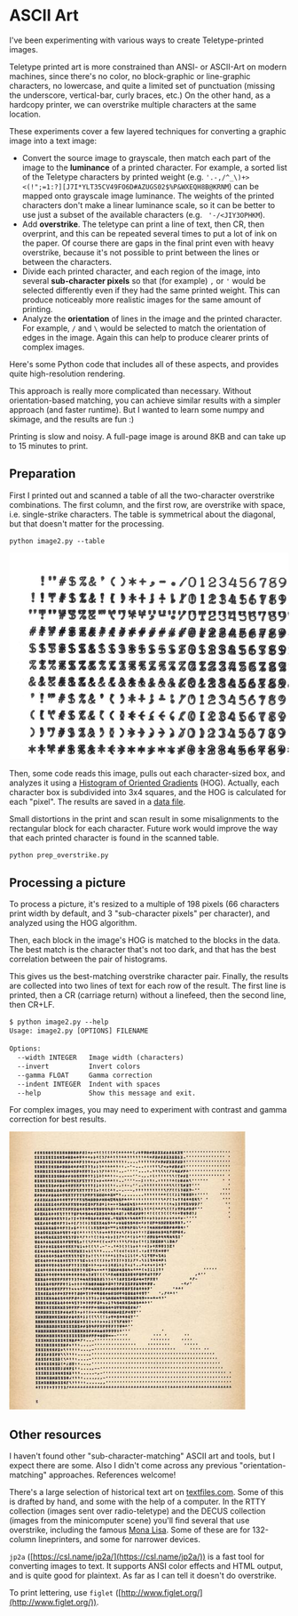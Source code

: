 # ASCII Art

I've been experimenting with various ways to create Teletype-printed images.  

Teletype printed art is more constrained than ANSI- or ASCII-Art on modern machines, since there's no color, no block-graphic or line-graphic characters, no lowercase, and quite a limited set of punctuation (missing the underscore, vertical-bar, curly braces, etc.)  On the other hand, as a hardcopy printer, we can overstrike multiple characters at the same location.


These experiments cover a few layered techniques for converting a graphic image into a text image:

* Convert the source image to grayscale, then match each part of the image to the **luminance** of a printed character.  For example, a sorted list of the Teletype characters by printed weight (e.g. `'.-,/^_\)+><(!";=1:?][J7I*YLT35CV49FO6D#AZUGS02$%P&WXEQH8B@KRNM`) can be mapped onto grayscale image luminance.  The weights of the printed characters don't make a linear luminance scale, so it can be better to use just a subset of the available characters (e.g. ` '-/<JIY3OPHKM`).  
* Add **overstrike**.  The teletype can print a line of text, then CR, then overprint, and this can be repeated several times to put a lot of ink on the paper.  Of course there are gaps in the final print even with heavy overstrike, because it's not possible to print between the lines or between the characters.
* Divide each printed character, and each region of the image, into several **sub-character pixels** so that (for example) `,` or `'` would be selected differently even if they had the same printed weight.  This can produce noticeably more realistic images for the same amount of printing.
* Analyze the **orientation** of lines in the image and the printed character.  For example, ` / ` and ` \ ` would be selected to match the orientation of edges in the image.  Again this can help to produce clearer prints of complex images.   

Here's some Python code that includes all of these aspects, and provides quite high-resolution rendering.

This approach is really more complicated than necessary.  Without orientation-based matching, you can achieve similar results with a simpler approach (and faster runtime).  But I wanted to learn some numpy and skimage, and the results are fun :)
  
Printing is slow and noisy.  A full-page image is around 8KB and can take up to 15 minutes to print.


## Preparation

First I printed out and scanned a table of all the two-character overstrike combinations.  The first column, and the first row, are overstrike with space, i.e. single-strike characters.  The table is symmetrical about the diagonal, but that doesn't matter for the processing.
```
python image2.py --table
```  
[![overstrike](chars_overstrike_x500.jpg)](chars_overstrike.jpg)

Then, some code reads this image, pulls out each character-sized box, and analyzes it using a [Histogram of Oriented Gradients](http://scikit-image.org/docs/dev/auto_examples/features_detection/plot_hog.html) (HOG).  Actually, each character box is subdivided into 3x4 squares, and the HOG is calculated for each "pixel".  The results are saved in a [data file](chars_overstrike.json).

Small distortions in the print and scan result in some misalignments to the rectangular block for each character.  Future work would improve the way that each printed character is found in the scanned table. 
```
python prep_overstrike.py
```

## Processing a picture

To process a picture, it's resized to a multiple of 198 pixels (66 characters print width by default, and 3 "sub-character pixels" per character), and analyzed using the HOG algorithm.

Then, each block in the image's HOG is matched to the blocks in the data.  The best match is the character that's not too dark, and that has the best correlation between the pair of histograms.

This gives us the best-matching overstrike character pair.  Finally, the results are collected into two lines of text for each row of the result.  The first line is printed, then a CR (carriage return) without a linefeed, then the second line, then CR+LF.

```
$ python image2.py --help
Usage: image2.py [OPTIONS] FILENAME

Options:
  --width INTEGER   Image width (characters)
  --invert          Invert colors
  --gamma FLOAT     Gamma correction
  --indent INTEGER  Indent with spaces
  --help            Show this message and exit.
```

For complex images, you may need to experiment with contrast and gamma correction for best results.

[![Salvador Dali](dali_x500.jpg)](dali.txt.jpg)  

 
## Other resources

I haven't found other "sub-character-matching" ASCII art and tools, but I expect there are some.  Also I didn't come across any previous "orientation-matching" approaches.  References welcome!

There's a large selection of historical text art on [textfiles.com](http://www.textfiles.com/art/).  Some of this is drafted by hand, and some with the help of a computer.  In the RTTY collection (images sent over radio-teletype) and the DECUS collection (images from the minicomputer scene) you'll find several that use overstrike, including the famous [Mona Lisa](http://textfiles.com/art/DECUS/mona_lisa_2.txt).  Some of these are for 132-column lineprinters, and some for narrower devices.

`jp2a` ([https://csl.name/jp2a/](https://csl.name/jp2a/)) is a fast tool for converting images to text.  It supports ANSI color effects and HTML output, and is quite good for plaintext.  As far as I can tell it doesn't do overstrike.

To print lettering, use `figlet` ([http://www.figlet.org/](http://www.figlet.org/)).

 